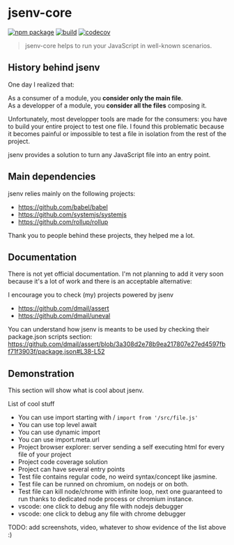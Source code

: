 # jsenv-core

[![npm package](https://img.shields.io/npm/v/@jsenv/core.svg)](https://www.npmjs.com/package/@jsenv/core)
[![build](https://travis-ci.com/jsenv/jsenv-core.svg?branch=master)](http://travis-ci.com/jsenv/jsenv-core)
[![codecov](https://codecov.io/gh/jsenv/jsenv-core/branch/master/graph/badge.svg)](https://codecov.io/gh/jsenv/jsenv-core)

> jsenv-core helps to run your JavaScript in well-known scenarios.

## History behind jsenv

One day I realized that:

As a consumer of a module, you **consider only the main file**.<br/>
As a developper of a module, you **consider all the files** composing it.

Unfortunately, most developper tools are made for the consumers: you have to build your entire project to test one file. I found this problematic because it becomes painful or impossible to test a file in isolation from the rest of the project.

jsenv provides a solution to turn any JavaScript file into an entry point.

## Main dependencies

jsenv relies mainly on the following projects:

- https://github.com/babel/babel
- https://github.com/systemjs/systemjs
- https://github.com/rollup/rollup

Thank you to people behind these projects, they helped me a lot.

## Documentation

There is not yet official documentation.
I'm not planning to add it very soon because it's a lot of work and there is an acceptable alternative:

I encourage you to check (my) projects powered by jsenv

- https://github.com/dmail/assert
- https://github.com/dmail/uneval

You can understand how jsenv is meants to be used by checking their package.json scripts section:
https://github.com/dmail/assert/blob/3a308d2e78b9ea217807e27ed4597fbf71f3903f/package.json#L38-L52

## Demonstration

This section will show what is cool about jsenv.

List of cool stuff

- You can use import starting with / `import from '/src/file.js'`
- You can use top level await
- You can use dynamic import
- You can use import.meta.url
- Project browser explorer: server sending a self executing html for every file of your project
- Project code coverage solution
- Project can have several entry points
- Test file contains regular code, no weird syntax/concept like jasmine.
- Test file can be runned on chromium, on nodejs or on both.
- Test file can kill node/chrome with infinite loop, next one guaranteed to run thanks to dedicated node process or chromium instance.
- vscode: one click to debug any file with nodejs debugger
- vscode: one click to debug any file with chrome debugger

TODO: add screenshots, video, whatever to show evidence of the list above :)
